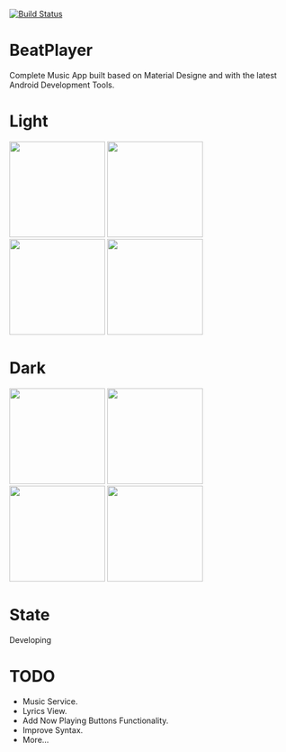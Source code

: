 [![Build Status](https://travis-ci.org/Charlieras262/BeatPlayer.svg?branch=master)](https://travis-ci.org/Charlieras262/BeatPlayer)

# BeatPlayer
Complete Music App built based on Material Designe and with the latest Android Development Tools.

# Light
<p float="left">
  <img src="https://github.com/Charlieras262/BeatPlayer/blob/master/art/phone_1.png?raw=true" width="170" />
  <img src="https://github.com/Charlieras262/BeatPlayer/blob/master/art/phone_2.png?raw=true" width="170" /> 
  <img src="https://github.com/Charlieras262/BeatPlayer/blob/master/art/phone_3.png?raw=true" width="170" />
  <img src="https://github.com/Charlieras262/BeatPlayer/blob/master/art/phone_4.png?raw=true" width="170" />
</p>

# Dark
<p float="left">
  <img src="https://github.com/Charlieras262/BeatPlayer/blob/master/art/phone_1D.png?raw=true" width="170" />
  <img src="https://github.com/Charlieras262/BeatPlayer/blob/master/art/phone_2D.png?raw=true" width="170" /> 
  <img src="https://github.com/Charlieras262/BeatPlayer/blob/master/art/phone_3D.png?raw=true" width="170" />
  <img src="https://github.com/Charlieras262/BeatPlayer/blob/master/art/phone_4D.png?raw=true" width="170" />
</p>

# State
Developing

# TODO
- Music Service.
- Lyrics View.
- Add Now Playing Buttons Functionality.
- Improve Syntax.
- More...